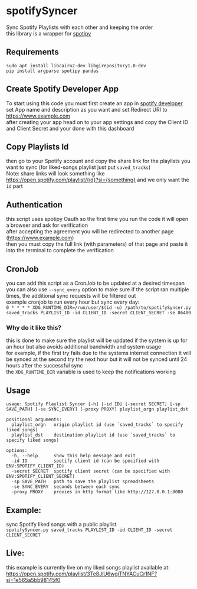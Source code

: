 # spotifySyncer
Sync Spotify Playlists with each other and keeping the order <br>
this library is a wrapper for [spotipy](https://github.com/spotipy-dev/spotipy)

## Requirements
```
sudo apt install libcairo2-dev libgirepository1.0-dev
pip install argparse spotipy pandas
```

## Create Spotify Developer App
To start using this code you must first create an app in [spotify developer](https://developer.spotify.com/dashboard/create) <br>
set App name and description as you want and set Redirect URI to https://www.example.com <br>
after creating your app head on to your app settings and copy the Client ID and Client Secret and your done with this dashboard

## Copy Playlists Id
then go to your Spotify account and copy the share link for the playlists you want to sync (for liked-songs playlist just put `saved_tracks`) <br>
Note: share links will look something like https://open.spotify.com/playlist/{id}?si={something} and we only want the `id` part

## Authentication
this script uses spotipy Oauth so the first time you run the code it will open a browser and ask for verification <br>
after accepting the agreement you will be redirected to another page (https://www.example.com) <br>
then you must copy the full link (with parameters) of that page and paste it into the terminal to complete the verification

## CronJob
you can add this script as a CronJob to be updated at a desired timespan <br>
you can also use `--sync_every` option to make sure if the script ran multiple times, the additional sync requests will be filtered out <br>
example cronjob to run every hour but sync every day: <br>
`0 * * * * XDG_RUNTIME_DIR=/run/user/$(id -u) /path/to/spotifySyncer.py saved_tracks PLAYLIST_ID -id CLIENT_ID -secret CLIENT_SECRET -se 86400` <br>
### Why do it like this?
this is done to make sure the playlist will be updated if the system is up for an hour but also avoids additional bandwidth and system usage <br>
for example, if the first try fails due to the systems internet connection it will be synced at the second try the next hour but it will not be synced until 24 hours after the successful sync <br>
the `XDG_RUNTIME_DIR` variable is used to keep the notifications working

## Usage
```
usage: Spotify Playlist Syncer [-h] [-id ID] [-secret SECRET] [-sp SAVE_PATH] [-se SYNC_EVERY] [-proxy PROXY] playlist_orgn playlist_dst

positional arguments:
  playlist_orgn   origin playlist id (use `saved_tracks` to specify liked songs)
  playlist_dst    destination playlist id (use `saved_tracks` to specify liked songs)

options:
  -h, --help      show this help message and exit
  -id ID          spotify client id (can be specified with ENV:SPOTIFY_CLIENT_ID)
  -secret SECRET  spotify client secret (can be specified with ENV:SPOTIFY_CLIENT_SECRET)
  -sp SAVE_PATH   path to save the playlist spreadsheets
  -se SYNC_EVERY  seconds between each sync
  -proxy PROXY    proxies in http format like http://127.0.0.1:8080

```
## Example:
sync Spotify liked songs with a public playlist <br>
`spotifySyncer.py saved_tracks PLAYLIST_ID -id CLIENT_ID -secret CLIENT_SECRET`

## Live:
this example is currently live on my liked songs playlist available at:
https://open.spotify.com/playlist/3Te8JlU6wgiTNYACuCr1NF?si=1e565a5bb98145f0
